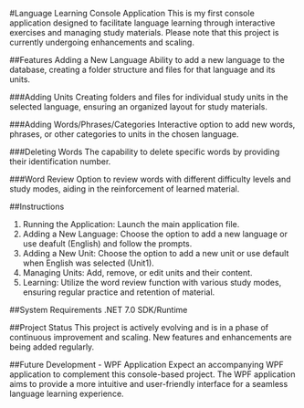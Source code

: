 #Language Learning Console Application
This is my first console application designed to facilitate language learning through interactive exercises and managing study materials. Please note that this project is currently undergoing enhancements and scaling.

##Features
Adding a New Language
Ability to add a new language to the database, creating a folder structure and files for that language and its units.

###Adding Units
Creating folders and files for individual study units in the selected language, ensuring an organized layout for study materials.

###Adding Words/Phrases/Categories
Interactive option to add new words, phrases, or other categories to units in the chosen language.

###Deleting Words
The capability to delete specific words by providing their identification number.

###Word Review
Option to review words with different difficulty levels and study modes, aiding in the reinforcement of learned material.

##Instructions
1. Running the Application: Launch the main application file.
2. Adding a New Language: Choose the option to add a new language or use deafult (English) and follow the prompts.
3. Adding a New Unit: Choose the option to add a new unit or use default when English was selected (Unit1).
4. Managing Units: Add, remove, or edit units and their content.
5. Learning: Utilize the word review function with various study modes, ensuring regular practice and retention of material.

##System Requirements
.NET 7.0 SDK/Runtime

##Project Status
This project is actively evolving and is in a phase of continuous improvement and scaling. New features and enhancements are being added regularly.

##Future Development - WPF Application
Expect an accompanying WPF application to complement this console-based project. The WPF application aims to provide a more intuitive and user-friendly interface for a seamless language learning experience.

